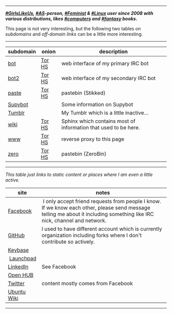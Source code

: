 <!DOCTYPE html>
<html>
<head>
<meta charset="UTF-8" />
<meta name="description" content="Mikaela's homepage which is just link lists to subdomains and various internet accounts." />
<meta name="author" content="Mikaela Suomalainen" />
<link rel="canonical" href="http://mikaela.info/index.html">
<title>Mikaela Suomalainen</title>
<link rel="stylesheet" type="text/css" href="css.css" />
</head>
<body>

* * * * *

***[#GirlsLikeUs], [#AS]-person, [#Feminist] & [#Linux] user since 2008
with various distributions, likes [#computers] and [#fantasy] books.***

[#GirlsLikeUs]:https://duckduckgo.com/?q=GirlsLikeUs
[#AS]:https://duckduckgo.com/?q=AS
[#Feminist]:https://duckduckgo.com/?q=Feminist
[#Linux]:https://duckduckgo.com/?q=Linux
[#computers]:https://duckduckgo.com/?q=computers
[#fantasy]:https://duckduckgo.com/?q=fantasy

This page is not very interesting, but the following two tables on
*subdomains* and *off-domain links* can be a little more interesting.

* * * * *

| subdomain | onion | description |
|-----------|-------|-------------|
| [bot](https://bot.mikaela.info) | [Tor HS](http://mjltqllkii2pbosu.onion) | web interface of my primary IRC bot |
| [bot2](https://bot2.mikaela.info) | [Tor HS](http://l3kyuvv3ezxzguld.onion) | web interface of my secondary IRC bot |
| [paste](https://paste.mikaela.info) | [Tor HS](http://7oup7vkdk4cecwnr.onion) | pastebin (Stikked) |
| [Supybot](http://supybot.mikaela.info) |   | Some information on Supybot |
| [Tumblr](http://tumblr.mikaela.info) |   | My Tumblr which is a little inactive… |
| [wiki](https://wiki.mikaela.info) | [Tor HS](http://np32q5bveyvuv4fv.onion) | Sphinx which contains most of information that used to be here. |
| [www](https://www.mikaela.info/) | [Tor HS](http://x25kqpwrh6ztytlw.onion) | reverse proxy to this page |
| [zero](https://zero.mikaela.info) | [Tor HS](http://vjplyzqvgu4vw6ll.onion) | pastebin (ZeroBin)

* * * * *

*This table just links to static content or places where I am even a little
active.*

| site | notes |
|------|-------|
| [Facebook](https://facebook.com/mikaelahmsuomalainen) | I only accept friend requests from people I know. If we know each other, please send message telling me about it including something like IRC nick, channel and network. |
| [GitHub](https://github.com/Mikaela) | I used to have different account which is currently organization including forks where I don't contribute so actively. |
| [Keybase](http://keybase.io/Mikaela) |   |
| [Launchpad](https://launchpad.net/~mikaela) |   |
| [LinkedIn](https://fi.linkedin.com/in/ciblia) | See Facebook |
| [Open HUB](https://www.openhub.net/accounts/Mikaela) |   |
| [Twitter](https://twitter.com/Mkaysi) | content mostly comes from Facebook |
| [Ubuntu Wiki](https://wiki.ubuntu.com/mikaela)

* * * * *

</body>
</html>
